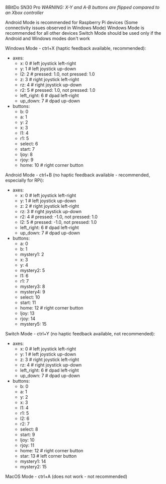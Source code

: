 8BitDo SN30 Pro 
*WARNING: X-Y and A-B buttons are flipped compared to an Xbox controller*

Android Mode is recommended for Raspberry Pi devices (Some connectivity issues observed in Windows Mode)
Windows Mode is recommended for all other devices
Switch Mode should be used only if the Android and Windows modes don't work

Windows Mode - ctrl+X (haptic feedback available, recommended):
* axes:
  * x: 0 # left joystick left-right
  * y: 1 # left joystick up-down
  * l2: 2 # pressed: 1.0, not pressed: 1.0
  * z: 3 # right joystick left-right
  * rz: 4 # right joystick up-down
  * r2: 5 # pressed: 1.0, not pressed: 1.0
  * left_right: 6 # dpad left-right
  * up_down: 7 # dpad up-down
* buttons:
  * b: 0
  * a: 1
  * y: 2
  * x: 3
  * l1: 4
  * r1: 5
  * select: 6
  * start: 7
  * ljoy: 8
  * rjoy: 9
  * home: 10 # right corner button

Android Mode - ctrl+B (no haptic feedback available - recommended, especially for RPi):
* axes:
  * x: 0 # left joystick left-right
  * y: 1 # left joystick up-down
  * z: 2 # right joystick left-right
  * rz: 3 # right joystick up-down
  * r2: 4 # pressed: -1.0, not pressed: 1.0
  * l2: 5 # pressed: -1.0, not pressed: 1.0
  * left_right: 6 # dpad left-right
  * up_down: 7 # dpad up-down
* buttons:
  * a: 0
  * b: 1
  * mystery1: 2
  * x: 3
  * y: 4
  * mystery2: 5
  * l1: 6
  * r1: 7
  * mystery3: 8
  * mystery4: 9
  * select: 10
  * start: 11
  * home: 12 # right corner button
  * ljoy: 13
  * rjoy: 14
  * mystery5: 15
 
Switch Mode - ctrl+Y (no haptic feedback available, not recommended):
* axes:
  * x: 0 # left joystick left-right
  * y: 1 # left joystick up-down
  * z: 3 # right joystick left-right
  * rz: 4 # right joystick up-down
  * left_right: 6 # dpad left-right
  * up_down: 7 # dpad up-down
* buttons:
  * b: 0
  * a: 1
  * y: 2
  * x: 3
  * l1: 4
  * r1: 5
  * l2: 6
  * r2: 7
  * select: 8
  * start: 9
  * ljoy: 10
  * rjoy: 11
  * home: 12 # right corner button
  * star: 13 # left corner button
  * mystery1: 14
  * mystery2: 15

MacOS Mode - ctrl+A (does not work - not recommended)
